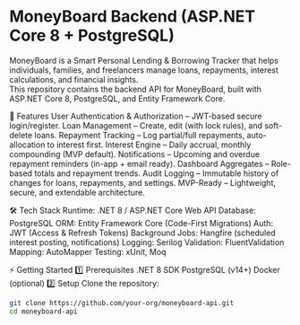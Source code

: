 # MoneyBoard Backend (ASP.NET Core 8 + PostgreSQL)
MoneyBoard is a Smart Personal Lending & Borrowing Tracker that helps individuals, families, and freelancers manage loans, repayments, interest calculations, and financial insights.  
This repository contains the backend API for MoneyBoard, built with ASP.NET Core 8, PostgreSQL, and Entity Framework Core.

🚀 Features
User Authentication & Authorization – JWT-based secure login/register.
Loan Management – Create, edit (with lock rules), and soft-delete loans.
Repayment Tracking – Log partial/full repayments, auto-allocation to interest first.
Interest Engine – Daily accrual, monthly compounding (MVP default).
Notifications – Upcoming and overdue repayment reminders (in-app + email ready).
Dashboard Aggregates – Role-based totals and repayment trends.
Audit Logging – Immutable history of changes for loans, repayments, and settings.
MVP-Ready – Lightweight, secure, and extendable architecture.

🛠 Tech Stack
Runtime: .NET 8 / ASP.NET Core Web API
Database: PostgreSQL
ORM: Entity Framework Core (Code-First Migrations)
Auth: JWT (Access & Refresh Tokens)
Background Jobs: Hangfire (scheduled interest posting, notifications)
Logging: Serilog
Validation: FluentValidation
Mapping: AutoMapper
Testing: xUnit, Moq

⚡ Getting Started
 1️⃣ Prerequisites
 .NET 8 SDK
 PostgreSQL (v14+)
 Docker (optional)
2️⃣ Setup
Clone the repository:
```bash
git clone https://github.com/your-org/moneyboard-api.git
cd moneyboard-api



